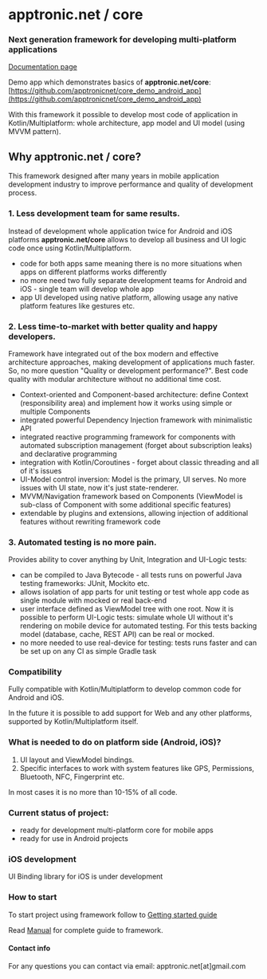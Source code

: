 # apptronic.net / core

### Next generation framework for developing multi-platform applications

[Documentation page](https://apptronicnet.github.io/core/)

Demo app which demonstrates basics of **apptronic.net/core**:<br/>[https://github.com/apptronicnet/core_demo_android_app](https://github.com/apptronicnet/core_demo_android_app)

With this framework it possible to develop most code of application in Kotlin/Multiplatform:
whole architecture, app model and UI model (using MVVM pattern).

## Why apptronic.net / core?

This framework designed after many years in mobile application development industry to improve performance and quality of development process.

### 1. Less development team for same results.
Instead of development whole application twice for Android and iOS platforms **apptronic.net/core** allows to develop all business and UI logic code once using Kotlin/Multiplatform.
 - code for both apps same meaning there is no more situations when apps on different platforms works differently
 - no more need two fully separate development teams for Android and iOS - single team will develop whole app
 - app UI developed using native platform, allowing usage any native platform features like gestures etc.
### 2. Less time-to-market with better quality and happy developers.
Framework have integrated out of the box modern and effective architecture approaches, making development of applications much faster. So, no more question "Quality or development performance?". Best code quality with modular architecture without no additional time cost.
 - Context-oriented and Component-based architecture: define Context (responsibility area) and implement how it works using simple or multiple Components
 - integrated powerful Dependency Injection framework with minimalistic API
 - integrated reactive programming framework for components with automated subscription management (forget about subscription leaks) and declarative programming
 - integration with Kotlin/Coroutines - forget about classic threading and all of it's issues
 - UI-Model control inversion: Model is the primary, UI serves. No more issues with UI state, now it's just state-renderer.
 - MVVM/Navigation framework based on Components (ViewModel is sub-class of Component with some additional specific features)
 - extendable by plugins and extensions, allowing injection of additional features without rewriting framework code
### 3. Automated testing is no more pain.
Provides ability to cover anything by Unit, Integration and UI-Logic tests:
 - can be compiled to Java Bytecode - all tests runs on powerful Java testing frameworks: JUnit, Mockito etc.
 - allows isolation of app parts for unit testing or test whole app code as single module with mocked or real back-end
 - user interface defined as ViewModel tree with one root. Now it is possible to perform UI-Logic tests: simulate whole UI without it's rendering on mobile device for automated testing. For this tests backing model (database, cache, REST API) can be real or mocked.
 - no more needed to use real-device for testing: tests runs faster and can be set up on any CI as simple Gradle task

### Compatibility

Fully compatible with Kotlin/Multiplatform to develop common code for Android and iOS.
 
In the future it is possible to add support for Web and any other platforms, supported by Kotlin/Multiplatform itself.

### What is needed to do on platform side (Android, iOS)?

1. UI layout and ViewModel bindings.
2. Specific interfaces to work with system features like GPS, Permissions, Bluetooth, NFC, Fingerprint etc.

In most cases it is no more than 10-15% of all code.

### Current status of project:

 - ready for development multi-platform core for mobile apps
 - ready for use in Android projects
  
### iOS development

UI Binding library for iOS is under development

### How to start

To start project using framework follow to [Getting started guide](doc/getting_started.md)

Read [Manual](doc/manual.md) for complete guide to framework.

#### Contact info

For any questions you can contact via email: apptronic.net[at]gmail.com